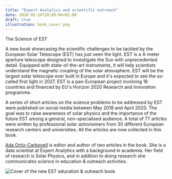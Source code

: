 ```yaml
---
title: "Expert Analytics and scientific outreach"
date: 2020-05-24T20:09:04+02:00
draft: true
illustration: book_cover.png
---
```

The Science of EST

A new book showcasing the scientific challenges to be tackled by the European Solar Telescope (EST) has just seen the light. EST is a 4-meter aperture telescope designed to investigate the Sun with unprecedented detail. Equipped with state-of-the-art instruments, it will help scientists understand the magnetic coupling of the solar atmosphere. EST will be the largest solar telescope ever built in Europe and it's expected to see the so-called first light in 2027. EST is a pan-European project involving 18 countries and financed by EU's Horizon 2020 Research and Innovation programme.

A series of short articles on the science problems to be addressed by EST were published on social
media between May 2018 and April 2020. The goal was to raise awareness of solar physics and the importance
of the future EST among a general, non-specialised audience. A total of 77 articles were written by professional
solar astronomers from 30 different European research centers and universities. All the articles are now collected in this book.

[Ada Ortiz-Carbonell](https://expertanalytics.no/about/employees/ada/) is editor and author of two articles in the book. She is a data scientist at Expert Analytics with a background in academia. Her field of research is Solar Physics, and in addition to doing research she communicates science in education & outreach activities.


<!--more-->

![Cover of the new EST education & outreach book](book_cover.png)
